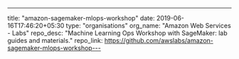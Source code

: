 ---
title: "amazon-sagemaker-mlops-workshop"
date: 2019-06-16T17:46:20+05:30
type: "organisations"
org_name: "Amazon Web Services - Labs"
repo_desc: "Machine Learning Ops Workshop with SageMaker: lab guides and materials."
repo_link: https://github.com/awslabs/amazon-sagemaker-mlops-workshop---